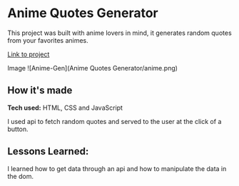 # Anime Quotes Generator #

This project was built with anime lovers in mind, it generates random quotes from your favorites animes. 


[Link to project](https://anime-quotes-gen.netlify.app)

Image	![Anime-Gen](Anime Quotes Generator/anime.png)

## How it's made ##

**Tech used:** HTML, CSS and JavaScript

I used api to fetch random quotes and served to the user at the click of a button.

## Lessons Learned: ##

I learned how to get data through an api and how to manipulate the data in the dom.
